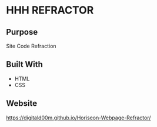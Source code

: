 # HHH REFRACTOR

## Purpose
Site Code Refraction

## Built With
* HTML
* CSS

## Website
https://digitald00m.github.io/Horiseon-Webpage-Refractor/


